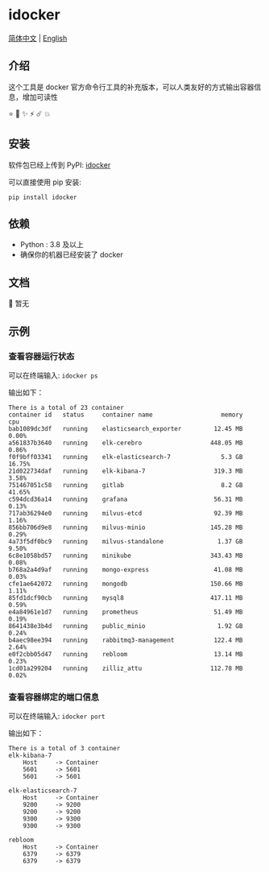 # idocker

[简体中文](./README.zh-CN.md) | [English](./README.md)

## 介绍

这个工具是 docker 官方命令行工具的补充版本，可以人类友好的方式输出容器信息，增加可读性

⭐️ 🌟 ✨ ⚡️ ☄️ 💥

## 安装

软件包已经上传到 PyPI: [idocker](https://pypi.org/project/idocker/)

可以直接使用 pip 安装:

```shell
pip install idocker
```

## 依赖

- Python : 3.8 及以上
- 确保你的机器已经安装了 docker

## 文档

📄 暂无

## 示例

### 查看容器运行状态

可以在终端输入: `idocker ps`

输出如下：

```shell
There is a total of 23 container
container id   status     container name                   memory          cpu
bab1089dc3df   running    elasticsearch_exporter         12.45 MB        0.00%
a561837b3640   running    elk-cerebro                   448.05 MB        0.86%
f0f9bff03341   running    elk-elasticsearch-7              5.3 GB       16.75%
21d022734daf   running    elk-kibana-7                   319.3 MB        3.58%
751467051c58   running    gitlab                           8.2 GB       41.65%
c594dcd36a14   running    grafana                        56.31 MB        0.13%
717ab36294e0   running    milvus-etcd                    92.39 MB        1.16%
856bb706d9e8   running    milvus-minio                  145.28 MB        0.29%
4a73f5df0bc9   running    milvus-standalone               1.37 GB        9.50%
6c8e1058bd57   running    minikube                      343.43 MB        0.08%
b768a2a4d9af   running    mongo-express                  41.08 MB        0.03%
cfe1ae642072   running    mongodb                       150.66 MB        1.11%
85fd1dcf90cb   running    mysql8                        417.11 MB        0.59%
e4a84961e1d7   running    prometheus                     51.49 MB        0.19%
8641438e3b4d   running    public_minio                    1.92 GB        0.24%
b4aec98ee394   running    rabbitmq3-management           122.4 MB        2.64%
e0f2cbb05d47   running    rebloom                        13.14 MB        0.23%
1cd01a299204   running    zilliz_attu                   112.78 MB        0.02%
```

### 查看容器绑定的端口信息

可以在终端输入: `idocker port`

输出如下：

```shell
There is a total of 3 container
elk-kibana-7
    Host     -> Container
    5601     -> 5601
    5601     -> 5601

elk-elasticsearch-7
    Host     -> Container
    9200     -> 9200
    9200     -> 9200
    9300     -> 9300
    9300     -> 9300

rebloom
    Host     -> Container
    6379     -> 6379
    6379     -> 6379
```
